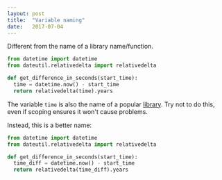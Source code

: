 ```yaml
---
layout: post
title:  "Variable naming"
date:   2017-07-04
---
```


Different from the name of a library name/function.

```python
from datetime import datetime
from dateutil.relativedelta import relativedelta

def get_difference_in_seconds(start_time):
  time = datetime.now() - start_time
  return relativedelta(time).years
```

The variable `time` is also the name of a popular 
[library](https://docs.python.org/2/library/time.html).
Try not to do this, 
even if scoping ensures it won't cause problems.

Instead, this is a better name:
```python
from datetime import datetime
from dateutil.relativedelta import relativedelta

def get_difference_in_seconds(start_time):
  time_diff = datetime.now() - start_time
  return relativedelta(time_diff).years
```



